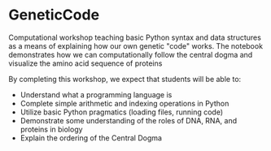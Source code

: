 # GeneticCode
Computational workshop teaching basic Python syntax and data structures as a means of explaining how our own genetic "code" works. The notebook demonstrates how we can computationally follow the central dogma and visualize the amino acid sequence of proteins

By completing this workshop, we expect that students will be able to:
* Understand what a programming language is
* Complete simple arithmetic and indexing operations in Python
* Utilize basic Python pragmatics (loading files, running code)
* Demonstrate some understanding of the roles of DNA, RNA, and proteins in biology
* Explain the ordering of the Central Dogma
